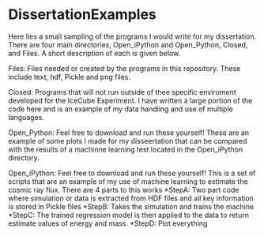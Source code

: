 # DissertationExamples
Here lies a small sampling of the programs I would write for my dissertation.  There are four main directories, Open_iPython and Open_Python, Closed, and Files.  A short description of each is given below.

Files:
Files needed or created by the programs in this repository.  These include text, hdf, Pickle and png files.

Closed:
Programs that will not run outside of thee specific enviroment developed for the IceCube Experiment.  I have written a large portion of the code here and is an example of my data handling and use of multiple languages.

Open_Python:
Feel free to download and run these yourself!  These are an example of some plots I made for my disseertation that can be compared with the results of a machinne learning test located in the Open_iPython directory.

Open_iPython:
Feel free to download and run these yourself!  This is a set of scripts that are an example of my use of machine learning to estimate the cosmic ray flux.  There are 4 parts to this works
  *StepA:  Two part code where simulation or data is extracted from HDF files and all key information is stored in Pickle files
  *StepB:  Takes the simulation and trains the machine
  *StepC:  The trained regression model is then applied to the data to return estimate values of energy and mass.
  *StepD:  Plot everything 

